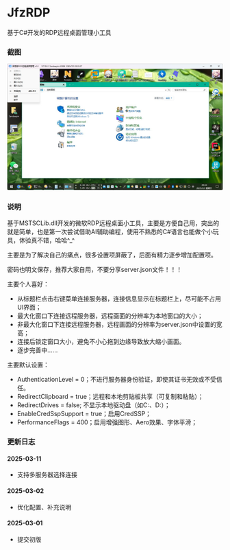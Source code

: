 # JfzRDP
基于C#开发的RDP远程桌面管理小工具

### 截图

![](./_pic/ui.jpg)

### 说明

基于MSTSCLib.dll开发的微软RDP远程桌面小工具，主要是方便自己用，突出的就是简单，也是第一次尝试借助AI辅助编程，使用不熟悉的C#语言也能做个小玩具，体验真不错，哈哈^_^

主要是为了解决自己的痛点，很多设置项屏蔽了，后面有精力逐步增加配置项。

密码也明文保存，推荐大家自用，不要分享server.json文件！！！

主要个人喜好：

* 从标题栏点击右键菜单连接服务器，连接信息显示在标题栏上，尽可能不占用UI界面；
* 最大化窗口下连接远程服务器，远程画面的分辨率为本地窗口的大小；
* 非最大化窗口下连接远程服务器，远程画面的分辨率为server.json中设置的宽高；
* 连接后锁定窗口大小，避免不小心拖到边缘导致放大缩小画面。
* 逐步完善中……

主要默认设置：

* AuthenticationLevel = 0；不进行服务器身份验证，即使其证书无效或不受信任。
* RedirectClipboard = true；远程和本地剪贴板共享（可复制和粘贴）；
* RedirectDrives = false; 不显示本地驱动盘（如C:、D:）；
* EnableCredSspSupport = true；启用CredSSP；
* PerformanceFlags = 400；启用增强图形、Aero效果、字体平滑；

### 更新日志

#### 2025-03-11
* 支持多服务器选择连接
 
#### 2025-03-02
* 优化配置、补充说明

#### 2025-03-01
* 提交初版
